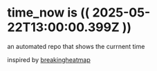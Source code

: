 # time_now is (( 2025-05-22T13:00:00.399Z ))

an automated repo that shows the currnent time

inspired by [breakingheatmap](https://github.com/breakingheatmap/breakingheatmap)